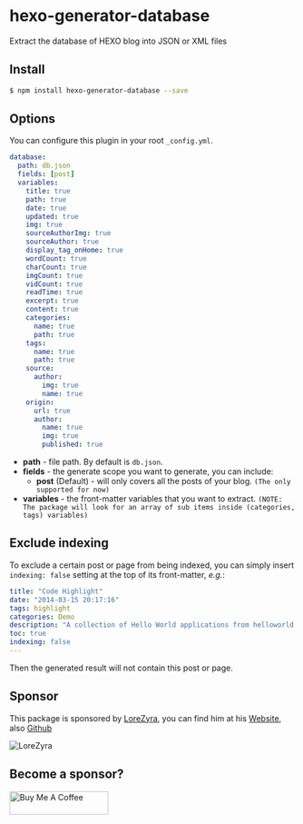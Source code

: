 # hexo-generator-database
Extract the database of HEXO blog into JSON or XML files

## Install

``` bash
$ npm install hexo-generator-database --save
```

## Options

You can configure this plugin in your root `_config.yml`.

``` yaml
database:
  path: db.json
  fields: [post]
  variables: 
    title: true
    path: true
    date: true
    updated: true
    img: true
    sourceAuthorImg: true
    sourceAuthor: true
    display_tag_onHome: true
    wordCount: true
    charCount: true
    imgCount: true
    vidCount: true
    readTime: true
    excerpt: true
    content: true
    categories:
      name: true
      path: true
    tags:
      name: true
      path: true
    source:
      author:
        img: true
        name: true
    origin:
      url: true
      author:
        name: true
        img: true
        published: true
```

- **path** - file path. By default is `db.json`.
- **fields** - the generate scope you want to generate, you can include:
  * **post** (Default) - will only covers all the posts of your blog. `(The only supported for now)`
- **variables** - the front-matter variables that you want to extract. `(NOTE: The package will look for an array of sub items inside (categories, tags) variables)`
## Exclude indexing

To exclude a certain post or page from being indexed, you can simply insert `indexing: false` setting at the top of its front-matter, *e.g.*:

```yml
title: "Code Highlight"
date: "2014-03-15 20:17:16"
tags: highlight
categories: Demo
description: "A collection of Hello World applications from helloworld.org."
toc: true
indexing: false
---
```

Then the generated result will not contain this post or page.

## Sponsor

This package is sponsored by [LoreZyra](https://blog.richiebartlett.com/), you can find him at his [Website](https://richiebartlett.com/), also [Github](https://github.com/lorezyra)

![LoreZyra](https://2022.blog.richiebartlett.com/img/logoImage.svg)

## Become a sponsor?

<a href="https://www.buymeacoffee.com/asemalhaidary" target="_blank"><img src="https://cdn.buymeacoffee.com/buttons/default-orange.png" alt="Buy Me A Coffee" height="41" width="174"></a>

